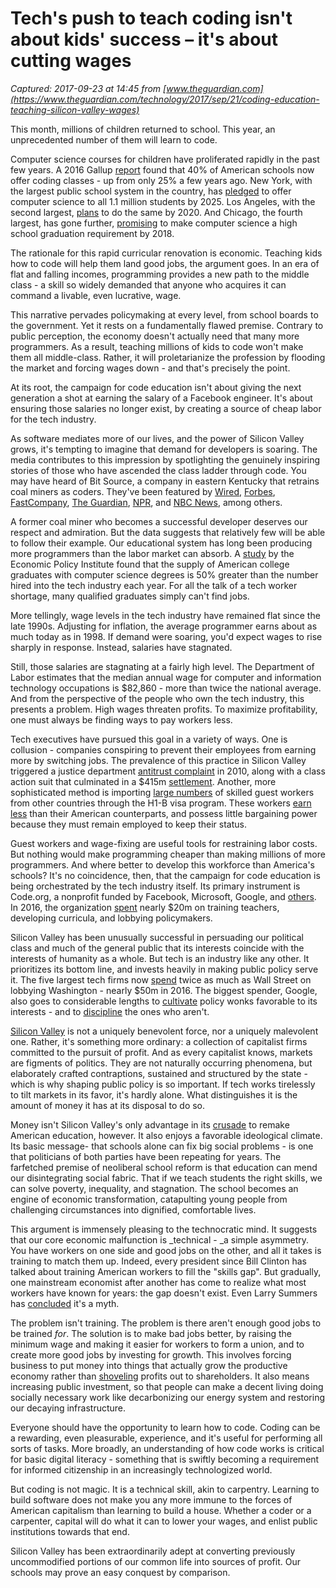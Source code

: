# Tech's push to teach coding isn't about kids' success – it's about cutting wages

_Captured: 2017-09-23 at 14:45 from [www.theguardian.com](https://www.theguardian.com/technology/2017/sep/21/coding-education-teaching-silicon-valley-wages)_

This month, millions of children returned to school. This year, an unprecedented number of them will learn to code.

Computer science courses for children have proliferated rapidly in the past few years. A 2016 Gallup [report](https://services.google.com/fh/files/misc/trends-in-the-state-of-computer-science-report.pdf) found that 40% of American schools now offer coding classes - up from only 25% a few years ago. New York, with the largest public school system in the country, has [pledged](https://www.nytimes.com/2015/09/16/nyregion/de-blasio-to-announce-10-year-deadline-to-offer-computer-science-to-all-students.html) to offer computer science to all 1.1 million students by 2025. Los Angeles, with the second largest, [plans](http://laschoolreport.com/lausd-plans-to-expand-computer-science-to-every-grade-by-2020/) to do the same by 2020. And Chicago, the fourth largest, has gone further, [promising](http://www.chicagotribune.com/bluesky/originals/ct-computer-science-graduation-cps-bsi-20160225-story.html) to make computer science a high school graduation requirement by 2018.

The rationale for this rapid curricular renovation is economic. Teaching kids how to code will help them land good jobs, the argument goes. In an era of flat and falling incomes, programming provides a new path to the middle class - a skill so widely demanded that anyone who acquires it can command a livable, even lucrative, wage.

This narrative pervades policymaking at every level, from school boards to the government. Yet it rests on a fundamentally flawed premise. Contrary to public perception, the economy doesn't actually need that many more programmers. As a result, teaching millions of kids to code won't make them all middle-class. Rather, it will proletarianize the profession by flooding the market and forcing wages down - and that's precisely the point.

At its root, the campaign for code education isn't about giving the next generation a shot at earning the salary of a Facebook engineer. It's about ensuring those salaries no longer exist, by creating a source of cheap labor for the tech industry.

As software mediates more of our lives, and the power of Silicon Valley grows, it's tempting to imagine that demand for developers is soaring. The media contributes to this impression by spotlighting the genuinely inspiring stories of those who have ascended the class ladder through code. You may have heard of Bit Source, a company in eastern Kentucky that retrains coal miners as coders. They've been featured by [Wired](https://www.wired.com/2015/11/can-you-teach-a-coal-miner-to-code/), [Forbes](https://www.forbes.com/sites/annefield/2017/01/30/turning-coal-miners-into-coders-and-preventing-a-brain-drain/%23171fa21af81d), [FastCompany](https://www.fastcompany.com/3058929/this-kentucky-startup-employs-former-coal-miners-and-teaches-them-to-code), [The Guardian](https://www.theguardian.com/us-news/2017/apr/21/tech-industry-coding-kentucky-hillbillies), [NPR](http://www.npr.org/sections/alltechconsidered/2016/05/06/477033781/from-coal-to-code-a-new-path-for-laid-off-miners-in-kentucky), and [NBC News](https://www.nbcnews.com/megyn-kelly/video/hillbilly-hero-965220931678), among others.

A former coal miner who becomes a successful developer deserves our respect and admiration. But the data suggests that relatively few will be able to follow their example. Our educational system has long been producing more programmers than the labor market can absorb. A [study](http://www.epi.org/files/2013/bp359-guestworkers-high-skill-labor-market-analysis.pdf) by the Economic Policy Institute found that the supply of American college graduates with computer science degrees is 50% greater than the number hired into the tech industry each year. For all the talk of a tech worker shortage, many qualified graduates simply can't find jobs.

More tellingly, wage levels in the tech industry have remained flat since the late 1990s. Adjusting for inflation, the average programmer earns about as much today as in 1998. If demand were soaring, you'd expect wages to rise sharply in response. Instead, salaries have stagnated.

Still, those salaries are stagnating at a fairly high level. The Department of Labor estimates that the median annual wage for computer and information technology occupations is $82,860 - more than twice the national average. And from the perspective of the people who own the tech industry, this presents a problem. High wages threaten profits. To maximize profitability, one must always be finding ways to pay workers less.

Tech executives have pursued this goal in a variety of ways. One is collusion - companies conspiring to prevent their employees from earning more by switching jobs. The prevalence of this practice in Silicon Valley triggered a justice department [antitrust complaint](https://www.justice.gov/opa/pr/justice-department-requires-six-high-tech-companies-stop-entering-anticompetitive-employee) in 2010, along with a class action suit that culminated in a $415m [settlement](http://www.latimes.com/business/technology/la-fi-tn-tech-jobs-settlement-20150903-story.html). Another, more sophisticated method is importing [large numbers](http://www.pbs.org/newshour/making-sense/the-bogus-high-tech-worker-sho/) of skilled guest workers from other countries through the H1-B visa program. These workers [earn less](https://apnews.com/afs:Content:873580003) than their American counterparts, and possess little bargaining power because they must remain employed to keep their status.

Guest workers and wage-fixing are useful tools for restraining labor costs. But nothing would make programming cheaper than making millions of more programmers. And where better to develop this workforce than America's schools? It's no coincidence, then, that the campaign for code education is being orchestrated by the tech industry itself. Its primary instrument is Code.org, a nonprofit funded by Facebook, Microsoft, Google, and [others](https://code.org/about/donors). In 2016, the organization [spent](https://code.org/about/2016) nearly $20m on training teachers, developing curricula, and lobbying policymakers.

Silicon Valley has been unusually successful in persuading our political class and much of the general public that its interests coincide with the interests of humanity as a whole. But tech is an industry like any other. It prioritizes its bottom line, and invests heavily in making public policy serve it. The five largest tech firms now [spend](https://www.theguardian.com/technology/2017/sep/03/silicon-valley-politics-lobbying-washington) twice as much as Wall Street on lobbying Washington - nearly $50m in 2016. The biggest spender, Google, also goes to considerable lengths to [cultivate](https://www.wsj.com/articles/paying-professors-inside-googles-academic-influence-campaign-1499785286) policy wonks favorable to its interests - and to [discipline](https://www.nytimes.com/2017/08/30/us/politics/eric-schmidt-google-new-america.html?_r=0) the ones who aren't.

[Silicon Valley](https://www.theguardian.com/technology/silicon-valley) is not a uniquely benevolent force, nor a uniquely malevolent one. Rather, it's something more ordinary: a collection of capitalist firms committed to the pursuit of profit. And as every capitalist knows, markets are figments of politics. They are not naturally occurring phenomena, but elaborately crafted contraptions, sustained and structured by the state - which is why shaping public policy is so important. If tech works tirelessly to tilt markets in its favor, it's hardly alone. What distinguishes it is the amount of money it has at its disposal to do so.

Money isn't Silicon Valley's only advantage in its [crusade](https://www.nytimes.com/2017/06/06/technology/tech-billionaires-education-zuckerberg-facebook-hastings.html?smprod=nytcore-iphone&smid=nytcore-iphone-share&_r=0) to remake American education, however. It also enjoys a favorable ideological climate. Its basic message- that schools alone can fix big social problems - is one that politicians of both parties have been repeating for years. The farfetched premise of neoliberal school reform is that education can mend our disintegrating social fabric. That if we teach students the right skills, we can solve poverty, inequality, and stagnation. The school becomes an engine of economic transformation, catapulting young people from challenging circumstances into dignified, comfortable lives.

This argument is immensely pleasing to the technocratic mind. It suggests that our core economic malfunction is _technical - _a simple asymmetry. You have workers on one side and good jobs on the other, and all it takes is training to match them up. Indeed, every president since Bill Clinton has talked about training American workers to fill the "skills gap". But gradually, one mainstream economist after another has come to realize what most workers have known for years: the gap doesn't exist. Even Larry Summers has [concluded](http://rooseveltinstitute.org/one-where-larry-summers-demolished-robots-and-skills-arguments/) it's a myth.

The problem isn't training. The problem is there aren't enough good jobs to be trained _for_. The solution is to make bad jobs better, by raising the minimum wage and making it easier for workers to form a union, and to create more good jobs by investing for growth. This involves forcing business to put money into things that actually grow the productive economy rather than [shoveling](http://rooseveltinstitute.org/disgorge-cash-disconnect-between-corporate-borrowing-and-investment-1/) profits out to shareholders. It also means increasing public investment, so that people can make a decent living doing socially necessary work like decarbonizing our energy system and restoring our decaying infrastructure.

Everyone should have the opportunity to learn how to code. Coding can be a rewarding, even pleasurable, experience, and it's useful for performing all sorts of tasks. More broadly, an understanding of how code works is critical for basic digital literacy - something that is swiftly becoming a requirement for informed citizenship in an increasingly technologized world.

But coding is not magic. It is a technical skill, akin to carpentry. Learning to build software does not make you any more immune to the forces of American capitalism than learning to build a house. Whether a coder or a carpenter, capital will do what it can to lower your wages, and enlist public institutions towards that end.

Silicon Valley has been extraordinarily adept at converting previously uncommodified portions of our common life into sources of profit. Our schools may prove an easy conquest by comparison.
